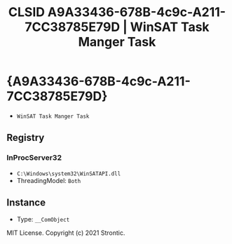 ﻿---
title: "CLSID A9A33436-678B-4c9c-A211-7CC38785E79D | WinSAT Task Manger Task"
excerpt: What is COM-Object CLSID A9A33436-678B-4c9c-A211-7CC38785E79D?
---

# {A9A33436-678B-4c9c-A211-7CC38785E79D}

* `WinSAT Task Manger Task`

## Registry


### InProcServer32

* `C:\Windows\system32\WinSATAPI.dll`
* ThreadingModel: `Both`

## Instance

* Type: `__ComObject`

MIT License. Copyright (c) 2021 Strontic.


